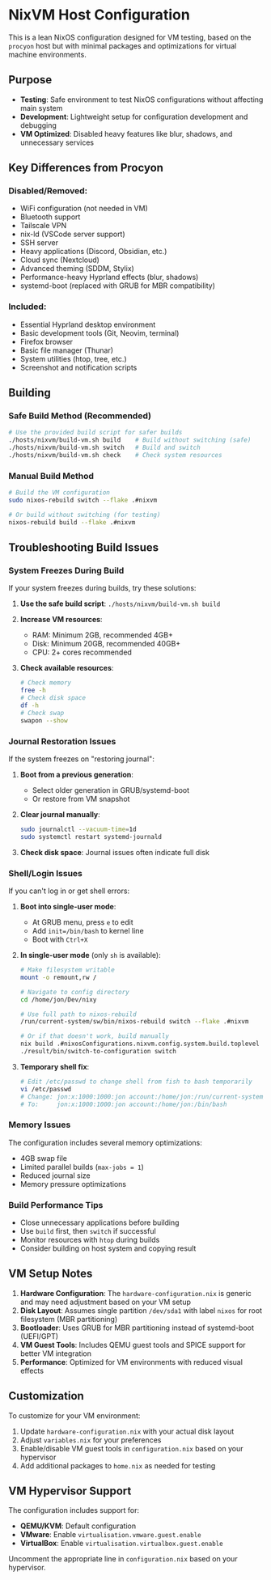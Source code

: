 # NixVM Host Configuration

This is a lean NixOS configuration designed for VM testing, based on the `procyon` host but with minimal packages and optimizations for virtual machine environments.

## Purpose

- **Testing**: Safe environment to test NixOS configurations without affecting main system
- **Development**: Lightweight setup for configuration development and debugging
- **VM Optimized**: Disabled heavy features like blur, shadows, and unnecessary services

## Key Differences from Procyon

### Disabled/Removed:
- WiFi configuration (not needed in VM)
- Bluetooth support
- Tailscale VPN
- nix-ld (VSCode server support)
- SSH server
- Heavy applications (Discord, Obsidian, etc.)
- Cloud sync (Nextcloud)
- Advanced theming (SDDM, Stylix)
- Performance-heavy Hyprland effects (blur, shadows)
- systemd-boot (replaced with GRUB for MBR compatibility)

### Included:
- Essential Hyprland desktop environment
- Basic development tools (Git, Neovim, terminal)
- Firefox browser
- Basic file manager (Thunar)
- System utilities (htop, tree, etc.)
- Screenshot and notification scripts

## Building

### Safe Build Method (Recommended)
```bash
# Use the provided build script for safer builds
./hosts/nixvm/build-vm.sh build    # Build without switching (safe)
./hosts/nixvm/build-vm.sh switch   # Build and switch
./hosts/nixvm/build-vm.sh check    # Check system resources
```

### Manual Build Method
```bash
# Build the VM configuration
sudo nixos-rebuild switch --flake .#nixvm

# Or build without switching (for testing)
nixos-rebuild build --flake .#nixvm
```

## Troubleshooting Build Issues

### System Freezes During Build
If your system freezes during builds, try these solutions:

1. **Use the safe build script**: `./hosts/nixvm/build-vm.sh build`
2. **Increase VM resources**:
   - RAM: Minimum 2GB, recommended 4GB+
   - Disk: Minimum 20GB, recommended 40GB+
   - CPU: 2+ cores recommended

3. **Check available resources**:
   ```bash
   # Check memory
   free -h
   # Check disk space
   df -h
   # Check swap
   swapon --show
   ```

### Journal Restoration Issues
If the system freezes on "restoring journal":

1. **Boot from a previous generation**:
   - Select older generation in GRUB/systemd-boot
   - Or restore from VM snapshot

2. **Clear journal manually**:
   ```bash
   sudo journalctl --vacuum-time=1d
   sudo systemctl restart systemd-journald
   ```

3. **Check disk space**: Journal issues often indicate full disk

### Shell/Login Issues
If you can't log in or get shell errors:

1. **Boot into single-user mode**:
   - At GRUB menu, press `e` to edit
   - Add `init=/bin/bash` to kernel line
   - Boot with `Ctrl+X`

2. **In single-user mode** (only `sh` is available):
   ```bash
   # Make filesystem writable
   mount -o remount,rw /
   
   # Navigate to config directory
   cd /home/jon/Dev/nixy
   
   # Use full path to nixos-rebuild
   /run/current-system/sw/bin/nixos-rebuild switch --flake .#nixvm
   
   # Or if that doesn't work, build manually
   nix build .#nixosConfigurations.nixvm.config.system.build.toplevel
   ./result/bin/switch-to-configuration switch
   ```

3. **Temporary shell fix**:
   ```bash
   # Edit /etc/passwd to change shell from fish to bash temporarily
   vi /etc/passwd
   # Change: jon:x:1000:1000:jon account:/home/jon:/run/current-system/sw/bin/fish
   # To:     jon:x:1000:1000:jon account:/home/jon:/bin/bash
   ```

### Memory Issues
The configuration includes several memory optimizations:
- 4GB swap file
- Limited parallel builds (`max-jobs = 1`)
- Reduced journal size
- Memory pressure optimizations

### Build Performance Tips
- Close unnecessary applications before building
- Use `build` first, then `switch` if successful
- Monitor resources with `htop` during builds
- Consider building on host system and copying result

## VM Setup Notes

1. **Hardware Configuration**: The `hardware-configuration.nix` is generic and may need adjustment based on your VM setup
2. **Disk Layout**: Assumes single partition `/dev/sda1` with label `nixos` for root filesystem (MBR partitioning)
3. **Bootloader**: Uses GRUB for MBR partitioning instead of systemd-boot (UEFI/GPT)
4. **VM Guest Tools**: Includes QEMU guest tools and SPICE support for better VM integration
5. **Performance**: Optimized for VM environments with reduced visual effects

## Customization

To customize for your VM environment:

1. Update `hardware-configuration.nix` with your actual disk layout
2. Adjust `variables.nix` for your preferences
3. Enable/disable VM guest tools in `configuration.nix` based on your hypervisor
4. Add additional packages to `home.nix` as needed for testing

## VM Hypervisor Support

The configuration includes support for:
- **QEMU/KVM**: Default configuration
- **VMware**: Enable `virtualisation.vmware.guest.enable`
- **VirtualBox**: Enable `virtualisation.virtualbox.guest.enable`

Uncomment the appropriate line in `configuration.nix` based on your hypervisor. 